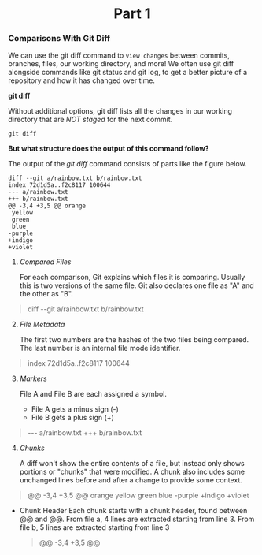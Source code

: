 <h1 align="center">Part 1</h1>


<h3>Comparisons With Git Diff</h3>

We can use the git diff command to `view changes` between commits, branches, files, our working directory, and more!
We often use git diff alongside commands like git status and git log, to get a better picture of a repository and how it has changed over time.

**git diff**

Without additional options, git diff lists all the changes in our working directory that are *NOT staged* for the next commit.

```console
git diff
```

**But what structure does the output of this command follow?**

The output of the *git diff* command consists of parts like the figure below.

```
diff --git a/rainbow.txt b/rainbow.txt
index 72d1d5a..f2c8117 100644
--- a/rainbow.txt
+++ b/rainbow.txt
@@ -3,4 +3,5 @@ orange
 yellow
 green
 blue 
-purple
+indigo
+violet
```

1. *Compared Files*

	For each comparison, Git explains which files it is comparing. Usually this is two versions of the same file.
	Git also declares one file as "A" and the other as "B".

> diff --git a/rainbow.txt b/rainbow.txt

2. *File Metadata*
	
	The first two numbers are the hashes of the two files being compared.  The last number is an internal file mode identifier.
	
> index 72d1d5a..f2c8117 100644

3. *Markers*

	File A and File B are each assigned a symbol.
	- File A gets a minus sign (-)
	- File B gets a plus sign (+)
	
> --- a/rainbow.txt
+++ b/rainbow.txt

4. *Chunks*

	A diff won't show the entire contents of a file, but instead only shows portions or "chunks" that were modified.
	A chunk also includes some unchanged lines before and after a change to provide some context.

> @@ -3,4 +3,5 @@ orange
 yellow
 green
 blue 
-purple
+indigo
+violet


* Chunk Header
	Each chunk starts with a chunk header, found between @@ and @@.
	From file a, 4 lines are extracted starting from line 3.
	From file b, 5 lines are extracted starting from line 3
	
	> @@ -3,4 +3,5 @@